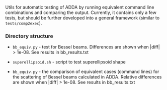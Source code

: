 Utils for automatic testing of ADDA by running equivalent command line combinations and comparing the output. Currently, it contains only a few tests, but should be further developed into a general framework (similar to `tests/comp2exec`).

### Directory structure

* `bb_equiv.py` - test for Bessel beams. Differences are shown when |diff| > 1e-08. See results in bb_results.txt
* `superellipsoid.sh` - script to test superellipsoid shape

* `bb_equiv.py` - the comparison of equivalent cases (command lines) for the scattering of Bessel beams calculated in ADDA. Relative differences are shown when |diff| > 1e-08. See results in bb_results.txt

